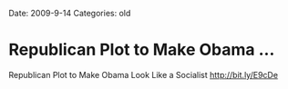 Date: 2009-9-14
Categories: old

# Republican Plot to Make Obama ...

Republican Plot to Make Obama Look Like a Socialist <a href="http://bit.ly/E9cDe" rel="nofollow">http://bit.ly/E9cDe</a>
